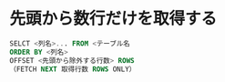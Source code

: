 # 先頭から数行だけを取得する

```SQL
SELCT <列名>... FROM <テーブル名
ORDER BY <列名>
OFFSET <先頭から除外する行数> ROWS
（FETCH NEXT 取得行数 ROWS ONLY）
```
